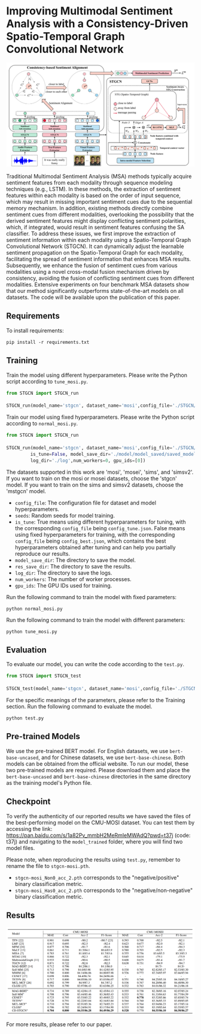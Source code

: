 # Improving Multimodal Sentiment Analysis with a Consistency-Driven Spatio-Temporal Graph Convolutional Network

![](img\model_architecture.png)

Traditional Multimodal Sentiment Analysis (MSA) methods typically acquire sentiment features from each modality through sequence modeling techniques (e.g., LSTM). In these methods, the extraction of sentiment features within each modality is based on the order of input sequence, which may result in missing important sentiment cues due to the sequential memory mechanism. In addition, existing methods directly combine sentiment cues from different modalities, overlooking the possibility that the derived sentiment features might display conflicting sentiment polarities, which, if integrated, would result in sentiment features confusing the SA classifier. To address these issues, we first improve the extraction of sentiment information within each modality using a Spatio-Temporal Graph Convolutional Network (STGCN). It can dynamically adjust the learnable sentiment propagation on the Spatio-Temporal Graph for each modality, facilitating the spread of sentiment information that enhances MSA results. Subsequently, we enhance the fusion of sentiment cues from various modalities using a novel cross-modal fusion mechanism driven by consistency, avoiding the fusion of conflicting sentiment cues from different modalities. Extensive experiments on four benchmark MSA datasets show that our method significantly outperforms state-of-the-art models on all datasets. The code will be available upon the publication of this paper.

## Requirements

To install requirements:

```setup
pip install -r requirements.txt
```

## Training

Train the model using different hyperparameters. Please write the Python script according to `tune_mosi.py`.

```python
from STGCN import STGCN_run

STGCN_run(model_name='stgcn', dataset_name='mosi',config_file='./STGCN/config/config_tune_nips.json',seeds=[1111],is_tune=True, tune_times=500,model_save_dir='./model/model_saved/saved_model',res_save_dir='./res', log_dir='./log',num_workers=0, gpu_ids=[0])
```

Train our model using fixed hyperparameters. Please write the Python script according to `normal_mosi.py`.

```python
from STGCN import STGCN_run

STGCN_run(model_name='stgcn', dataset_name='mosi',config_file='./STGCN/config/config_best.json',seeds=[1111],
         is_tune=False, model_save_dir='./model/model_saved/saved_model',res_save_dir='./res',
         log_dir='./log',num_workers=0, gpu_ids=[0])
```

The datasets supported in this work are 'mosi', 'mosei', 'sims', and 'simsv2'. If you want to train on the mosi or mosei datasets, choose the 'stgcn' model. If you want to train on the sims and simsv2 datasets, choose the 'mstgcn' model.

- `config_file`: The configuration file for dataset and model hyperparameters.
- `seeds`: Random seeds for model training.
- `is_tune`: True means using different hyperparameters for tuning, with the corresponding `config_file` being `config_tune.json`. False means using fixed hyperparameters for training, with the corresponding `config_file` being `config_best.json`, which contains the best hyperparameters obtained after tuning and can help you partially reproduce our results.
- `model_save_dir`: The directory to save the model.
- `res_save_dir`: The directory to save the results.
- `log_dir`: The directory to save the logs.
- `num_workers`: The number of worker processes.
- `gpu_ids`: The GPU IDs used for training.

Run the following command to train the model with fixed parameters: 

```train
python normal_mosi.py
```

Run the following command to train the model with different parameters: 

```train
python tune_mosi.py
```



## Evaluation

To evaluate our model, you can write the code according to the `test.py`.

```python
from STGCN import STGCN_test

STGCN_test(model_name='stgcn', dataset_name='mosi',config_file='./STGCN/config/config_best.json',seeds=[1111], is_tune=False, model_save_dir='./model/model_saved/saved_model',res_save_dir='./res', log_dir='./log',num_workers=0, gpu_ids=[0])
```

For the specific meanings of the parameters, please refer to the Training section.  Run the following command to evaluate the model.

```evaluation
python test.py
```

## Pre-trained Models

We use the pre-trained BERT model. For English datasets, we use `bert-base-uncased`, and for Chinese datasets, we use `bert-base-chinese`. Both models can be obtained from the official website. To run our model, these two pre-trained models are required. Please download them and place the `bert-base-uncased` and `bert-base-chinese` directories in the same directory as the training model's Python file.

## Checkpoint

To verify the authenticity of our reported results we have saved the files of the best-performing model on the CMU-MOSI dataset. You can test them by accessing the link: https://pan.baidu.com/s/1a82Pv_mmbH2MeRmIeMWAdQ?pwd=t37j (code: t37j) and navigating to the `model_trained` folder, where you will find two model files.

Please note, when reproducing the results using `test.py`, remember to rename the file to `stgcn-mosi.pth`.

- `stgcn-mosi_Non0_acc_2.pth` corresponds to the "negative/positive" binary classification metric.
- `stgcn-mosi_Has0_acc_2.pth` corresponds to the "negative/non-negative" binary classification metric.

## Results

![](img\results_English.png)

For more results, please refer to our paper.



